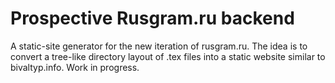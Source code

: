 # Prospective Rusgram.ru backend

A static-site generator for the new iteration of rusgram.ru. The idea is to
convert a tree-like directory layout of .tex files into a static website
similar to bivaltyp.info. Work in progress.
